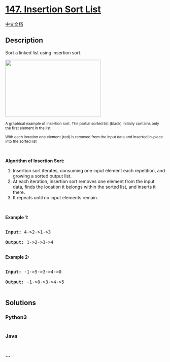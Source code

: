 # [147. Insertion Sort List](https://leetcode.com/problems/insertion-sort-list)

[中文文档](/solution/0100-0199/0147.Insertion%20Sort%20List/README.md)

## Description

<p>Sort a linked list using insertion sort.</p>

<ol>

</ol>

<p><img alt="" src="https://upload.wikimedia.org/wikipedia/commons/0/0f/Insertion-sort-example-300px.gif" style="height:180px; width:300px" /><br />

<small>A graphical example of insertion sort. The partial sorted list (black) initially contains only the first element in the list.<br />

With each iteration one element (red) is removed from the input data and inserted in-place into the sorted list</small><br />

&nbsp;</p>

<ol>

</ol>

<p><strong>Algorithm of Insertion Sort:</strong></p>

<ol>
    <li>Insertion sort iterates, consuming one input element each repetition, and growing a sorted output list.</li>
    <li>At each iteration, insertion sort removes one element from the input data, finds the location it belongs within the sorted list, and inserts it there.</li>
    <li>It repeats until no input elements remain.</li>
</ol>

<p><br />

<strong>Example 1:</strong></p>

<pre>

<strong>Input:</strong> 4-&gt;2-&gt;1-&gt;3

<strong>Output:</strong> 1-&gt;2-&gt;3-&gt;4

</pre>

<p><strong>Example 2:</strong></p>

<pre>

<strong>Input:</strong> -1-&gt;5-&gt;3-&gt;4-&gt;0

<strong>Output:</strong> -1-&gt;0-&gt;3-&gt;4-&gt;5

</pre>

## Solutions

<!-- tabs:start -->

### **Python3**

```python

```

### **Java**

```java

```

### **...**

```

```

<!-- tabs:end -->
